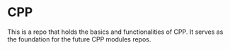 # CPP
This is a repo that holds the basics and functionalities of CPP. It serves as the foundation for the future CPP modules repos.
